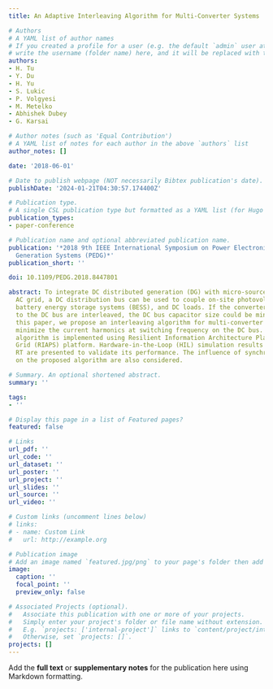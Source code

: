 ```yaml
---
title: An Adaptive Interleaving Algorithm for Multi-Converter Systems

# Authors
# A YAML list of author names
# If you created a profile for a user (e.g. the default `admin` user at `content/authors/admin/`), 
# write the username (folder name) here, and it will be replaced with their full name and linked to their profile.
authors:
- H. Tu
- Y. Du
- H. Yu
- S. Lukic
- P. Volgyesi
- M. Metelko
- Abhishek Dubey
- G. Karsai

# Author notes (such as 'Equal Contribution')
# A YAML list of notes for each author in the above `authors` list
author_notes: []

date: '2018-06-01'

# Date to publish webpage (NOT necessarily Bibtex publication's date).
publishDate: '2024-01-21T04:30:57.174400Z'

# Publication type.
# A single CSL publication type but formatted as a YAML list (for Hugo requirements).
publication_types:
- paper-conference

# Publication name and optional abbreviated publication name.
publication: '*2018 9th IEEE International Symposium on Power Electronics for Distributed
  Generation Systems (PEDG)*'
publication_short: ''

doi: 10.1109/PEDG.2018.8447801

abstract: To integrate DC distributed generation (DG) with micro-source into the existing
  AC grid, a DC distribution bus can be used to couple on-site photovoltaics (PV),
  battery energy storage systems (BESS), and DC loads. If the converters connected
  to the DC bus are interleaved, the DC bus capacitor size could be minimized. In
  this paper, we propose an interleaving algorithm for multi-converter systems to
  minimize the current harmonics at switching frequency on the DC bus. The proposed
  algorithm is implemented using Resilient Information Architecture Platform for Smart
  Grid (RIAPS) platform. Hardware-in-the-Loop (HIL) simulation results based on Opal-
  RT are presented to validate its performance. The influence of synchronization frequency
  on the proposed algorithm are also considered.

# Summary. An optional shortened abstract.
summary: ''

tags:
- ''

# Display this page in a list of Featured pages?
featured: false

# Links
url_pdf: ''
url_code: ''
url_dataset: ''
url_poster: ''
url_project: ''
url_slides: ''
url_source: ''
url_video: ''

# Custom links (uncomment lines below)
# links:
# - name: Custom Link
#   url: http://example.org

# Publication image
# Add an image named `featured.jpg/png` to your page's folder then add a caption below.
image:
  caption: ''
  focal_point: ''
  preview_only: false

# Associated Projects (optional).
#   Associate this publication with one or more of your projects.
#   Simply enter your project's folder or file name without extension.
#   E.g. `projects: ['internal-project']` links to `content/project/internal-project/index.md`.
#   Otherwise, set `projects: []`.
projects: []
---
```


Add the **full text** or **supplementary notes** for the publication here using Markdown formatting.
